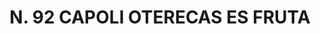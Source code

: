 ---
title: "N. 92 CAPOLI OTERECAS ES FRUTA"
plant-name: "N. 92"
plant-number: "092"
plant-xml: "/assets/xml/plant092.xml"
plant-title: "N. 92 CAPOLI OTERECAS ES FRUTA"
plant-taxon-link: ""
plant-taxon-link: ""
layout: single-xml
---